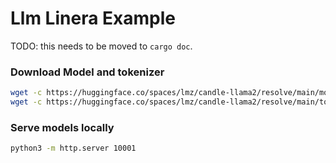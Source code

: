 # Llm Linera Example

TODO: this needs to be moved to `cargo doc`.

### Download Model and tokenizer

```bash
wget -c https://huggingface.co/spaces/lmz/candle-llama2/resolve/main/model.bin
wget -c https://huggingface.co/spaces/lmz/candle-llama2/resolve/main/tokenizer.json
```

### Serve models locally

```bash
python3 -m http.server 10001
```